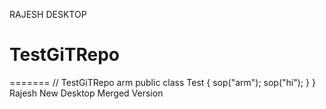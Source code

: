 
RAJESH DESKTOP
# TestGiTRepo

=======
// TestGiTRepo
arm
public class Test {
sop("arm");
sop("hi");
}
}
Rajesh New
Desktop Merged Version